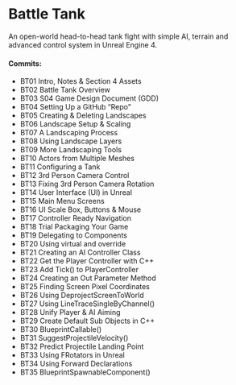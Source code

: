 # Battle Tank
An open-world head-to-head tank fight with simple AI, terrain and advanced control system in Unreal Engine 4.

#### Commits:
* BT01 Intro, Notes & Section 4 Assets
* BT02 Battle Tank Overview
* BT03 S04 Game Design Document (GDD)
* BT04 Setting Up a GitHub “Repo”
* BT05 Creating & Deleting Landscapes
* BT06 Landscape Setup & Scaling
* BT07 A Landscaping Process
* BT08 Using Landscape Layers
* BT09 More Landscaping Tools
* BT10 Actors from Multiple Meshes
* BT11 Configuring a Tank
* BT12 3rd Person Camera Control
* BT13 Fixing 3rd Person Camera Rotation
* BT14 User Interface (UI) in Unreal
* BT15 Main Menu Screens
* BT16 UI Scale Box, Buttons & Mouse
* BT17 Controller Ready Navigation
* BT18 Trial Packaging Your Game
* BT19 Delegating to Components
* BT20 Using virtual and override
* BT21 Creating an AI Controller Class
* BT22 Get the Player Controller with C++
* BT23 Add Tick() to PlayerController
* BT24 Creating an Out Parameter Method
* BT25 Finding Screen Pixel Coordinates
* BT26 Using DeprojectScreenToWorld
* BT27 Using LineTraceSingleByChannel()
* BT28 Unify Player & AI Aiming
* BT29 Create Default Sub Objects in C++
* BT30 BlueprintCallable()
* BT31 SuggestProjectileVelocity()
* BT32 Predict Projectile Landing Point
* BT33 Using FRotators in Unreal
* BT34 Using Forward Declarations
* BT35 BlueprintSpawnableComponent()